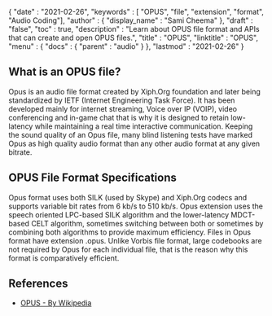 {
  "date" : "2021-02-26",
  "keywords" : [ "OPUS", "file", "extension", "format", "Audio Coding"],
  "author" : {
    "display_name" : "Sami Cheema"
  },
  "draft" : "false",
  "toc" : true,
  "description" : "Learn about OPUS file format and APIs that can create and open OPUS files.",
  "title" : "OPUS",
  "linktitle" : "OPUS",
  "menu" : {
    "docs" : {
      "parent" : "audio"
    }
  },
  "lastmod" : "2021-02-26"
}

## What is an OPUS file?

Opus is an audio file format created by Xiph.Org foundation and later being standardized by IETF (Internet Engineering Task Force). It has been developed mainly for internet streaming, Voice over IP (VOIP), video conferencing and in-game chat that is why it is designed to retain low-latency while maintaining a real time interactive communication. Keeping the sound quality of an Opus file, many blind listening tests have marked Opus as high quality audio format than any other audio format at any given bitrate.

## OPUS File Format Specifications ##

Opus format uses both SILK (used by Skype) and Xiph.Org codecs and supports variable bit rates from 6 kb/s to 510 kb/s. Opus extension uses the speech oriented LPC-based SILK algorithm and the lower-latency MDCT-based CELT algorithm, sometimes switching between both or sometimes by combining both algorithms to provide maximum efficiency. Files in Opus format have extension .opus. Unlike Vorbis file format, large codebooks are not required by Opus for each individual file, that is the reason why this format is comparatively efficient.

## References ##

* [OPUS - By Wikipedia](https://en.wikipedia.org/wiki/Opus_(audio_format))
